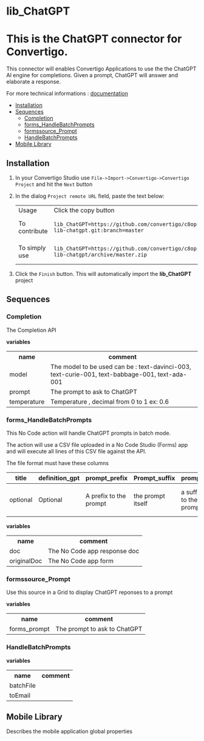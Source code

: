 


# lib_ChatGPT

# This is the ChatGPT connector for Convertigo. 
This connector will enables Convertigo Applications to use the the ChatGPT AI engine for completions. Given a prompt, ChatGPT will answer and elaborate a response.



For more technical informations : [documentation](./project.md)

- [Installation](#installation)
- [Sequences](#sequences)
    - [Completion](#completion)
    - [forms_HandleBatchPrompts](#forms_handlebatchprompts)
    - [formssource_Prompt](#formssource_prompt)
    - [HandleBatchPrompts](#handlebatchprompts)
- [Mobile Library](#mobile-library)


## Installation

1. In your Convertigo Studio use `File->Import->Convertigo->Convertigo Project` and hit the `Next` button
2. In the dialog `Project remote URL` field, paste the text below:
   <table>
     <tr><td>Usage</td><td>Click the copy button</td></tr>
     <tr><td>To contribute</td><td>

     ```
     lib_ChatGPT=https://github.com/convertigo/c8oprj-lib-chatgpt.git:branch=master
     ```
     </td></tr>
     <tr><td>To simply use</td><td>

     ```
     lib_ChatGPT=https://github.com/convertigo/c8oprj-lib-chatgpt/archive/master.zip
     ```
     </td></tr>
    </table>
3. Click the `Finish` button. This will automatically import the __lib_ChatGPT__ project


## Sequences

### Completion

The Completion API 

**variables**

<table>
<tr>
<th>name</th><th>comment</th>
</tr>
<tr>
<td>model</td><td>The model to be used can be : 
text-davinci-003, 
text-curie-001, 
text-babbage-001, 
text-ada-001


</td>
</tr>
<tr>
<td>prompt</td><td>The prompt to ask to ChatGPT</td>
</tr>
<tr>
<td>temperature</td><td>Temperature , decimal from 0 to 1 ex: 0.6</td>
</tr>
</table>

### forms_HandleBatchPrompts

This No Code action will handle ChatGPT prompts in batch mode.

The action will use a CSV file uploaded in a No Code Studio (Forms) app and will execute all lines of this CSV file against the API.

The file format must have these columns

|title|definition_gpt|prompt_prefix|Prompt_suffix|prompt|model|max_tokens|temperature|top_p|frequency_penalty|presence_penalty|
|-----|--------------|-------------|-------------|------|-----|----------|-----------|-----|-----------------|----------------|
|optional|Optional   |A prefix to the prompt | the prompt itself | a suffix to the prompt | the model to be used | max number for tokens (words) | temperatuer (randomicity..) | optional |  optional | optional | 



**variables**

<table>
<tr>
<th>name</th><th>comment</th>
</tr>
<tr>
<td>doc</td><td>The No Code app response doc</td>
</tr>
<tr>
<td>originalDoc</td><td>The No Code app form</td>
</tr>
</table>

### formssource_Prompt

Use this source in a Grid to display ChatGPT reponses to a prompt

**variables**

<table>
<tr>
<th>name</th><th>comment</th>
</tr>
<tr>
<td>forms_prompt</td><td>The prompt to ask to ChatGPT</td>
</tr>
</table>

### HandleBatchPrompts

**variables**

<table>
<tr>
<th>name</th><th>comment</th>
</tr>
<tr>
<td>batchFile</td><td></td>
</tr>
<tr>
<td>toEmail</td><td></td>
</tr>
</table>

## Mobile Library

Describes the mobile application global properties



